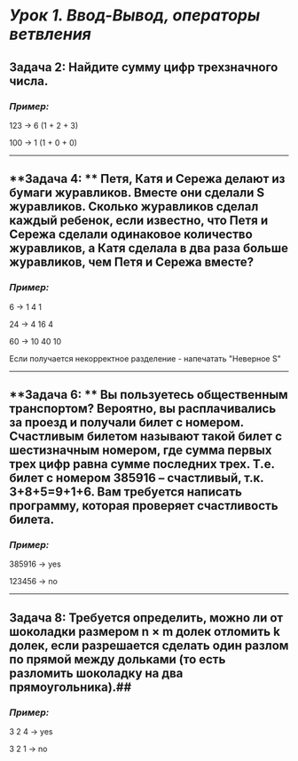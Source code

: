 # ***Урок 1. Ввод-Вывод, операторы ветвления*** #

## **Задача 2**: Найдите сумму цифр трехзначного числа. ##

### *Пример:* ###

123 -> 6 (1 + 2 + 3)

100 -> 1 (1 + 0 + 0) 

***

## **Задача 4: ** Петя, Катя и Сережа делают из бумаги журавликов. Вместе они сделали S журавликов. Сколько журавликов сделал каждый ребенок, если известно, что Петя и Сережа сделали одинаковое количество журавликов, а Катя сделала в два раза больше журавликов, чем Петя и Сережа вместе? ##

### *Пример:* ###

6 -> 1  4  1

24 -> 4  16  4

60 -> 10  40  10

Если получается некорректное разделение - напечатать "Неверное S"

***

## **Задача 6: ** Вы пользуетесь общественным транспортом? Вероятно, вы расплачивались за проезд и получали билет с номером. Счастливым билетом называют такой билет с шестизначным номером, где сумма первых трех цифр равна сумме последних трех. Т.е. билет с номером 385916 – счастливый, т.к. 3+8+5=9+1+6. Вам требуется написать программу, которая проверяет счастливость билета. ##

### *Пример:* ###

385916 -> yes

123456 -> no

***

## **Задача 8:** Требуется определить, можно ли от шоколадки размером n × m долек отломить k долек, если разрешается сделать один разлом по прямой между дольками (то есть разломить шоколадку на два прямоугольника).##

### *Пример:* ###

3 2 4 -> yes

3 2 1 -> no